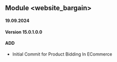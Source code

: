 ## Module <website_bargain>

#### 19.09.2024
#### Version 15.0.1.0.0
#### ADD

- Initial Commit for Product Bidding In ECommerce
